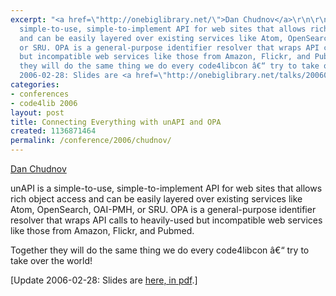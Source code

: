 ```yaml
---
excerpt: "<a href=\"http://onebiglibrary.net/\">Dan Chudnov</a>\r\n\r\nunAPI is a
  simple-to-use, simple-to-implement API for web sites that allows rich object access
  and can be easily layered over existing services like Atom, OpenSearch, OAI-PMH,
  or SRU. OPA is a general-purpose identifier resolver that wraps API calls to heavily-used
  but incompatible web services like those from Amazon, Flickr, and Pubmed.\r\n\r\nTogether
  they will do the same thing we do every code4libcon â€“ try to take over the world!\r\n\r\n[Update
  2006-02-28: Slides are <a href=\"http://onebiglibrary.net/talks/20060216-code4lib-unapi-and-opa\">he"
categories:
- conferences
- code4lib 2006
layout: post
title: Connecting Everything with unAPI and OPA
created: 1136871464
permalink: /conference/2006/chudnov/
---
```

<a href="http://onebiglibrary.net/">Dan Chudnov</a>

unAPI is a simple-to-use, simple-to-implement API for web sites that allows rich object access and can be easily layered over existing services like Atom, OpenSearch, OAI-PMH, or SRU. OPA is a general-purpose identifier resolver that wraps API calls to heavily-used but incompatible web services like those from Amazon, Flickr, and Pubmed.

Together they will do the same thing we do every code4libcon â€“ try to take over the world!

[Update 2006-02-28: Slides are <a href="http://onebiglibrary.net/talks/20060216-code4lib-unapi-and-opa">here, in pdf</a>.]
